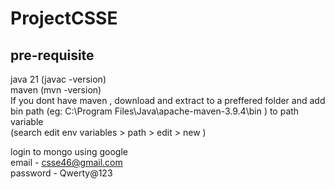 # ProjectCSSE
## pre-requisite
java 21 (javac -version)  
maven (mvn -version)  
If you dont have maven , download and extract to a preffered folder and add bin path (eg: C:\Program Files\Java\apache-maven-3.9.4\bin ) to path variable  
(search edit env variables > path > edit > new )  

login to mongo using google  
email - csse46@gmail.com  
password - Qwerty@123


 
